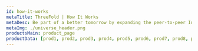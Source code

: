 ```yaml
---
id: how-it-works
metaTitle: ThreeFold | How It Works
metaDesc: Be part of a better tomorrow by expanding the peer-to-peer Internet and set yourself free from the centralized applications and services that exploit your data today.
metaImg: ./universe_header.png
productsMain: product_page
productData: [prod1, prod2, prod3, prod4, prod5, prod6, prod7, prod8, prod9, prod10 ]
---
```

